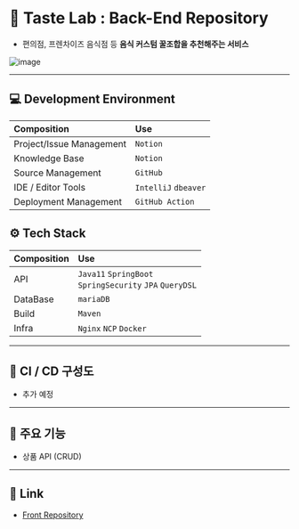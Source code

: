 # 🍧 Taste Lab : Back-End Repository

- 편의점, 프렌차이즈 음식점 등 **음식 커스텀 꿀조합을 추천해주는 서비스**

![image](https://github.com/jjunhyeon/algorithm/assets/37209763/2e4bc5b3-bd7d-42c8-b1cc-9c0e21fd3ac2)

---

## 💻 Development Environment

| Composition              | Use                  |
|:-------------------------|:---------------------|
| Project/Issue Management | `Notion`             |
| Knowledge Base           | `Notion`             |
| Source Management        | `GitHub`             |
| IDE / Editor Tools       | `IntelliJ` `dbeaver` |
| Deployment Management    | `GitHub Action`      |

## ⚙️ Tech Stack

| Composition | Use                                                          |
|:------------|:-------------------------------------------------------------|
| API         | `Java11` `SpringBoot`<br/> `SpringSecurity` `JPA` `QueryDSL` |
| DataBase    | `mariaDB`                                                    |
| Build       | `Maven`                                                      |
| Infra       | `Nginx` `NCP` `Docker`                                       |                                       |

---


## 🔗 CI / CD 구성도

- 추가 예정

---

## 📌 주요 기능

- 상품 API (CRUD)

---

## 📎 Link

- [Front Repository](https://github.com/SeoYeonii/yumyum24)
